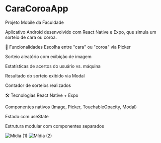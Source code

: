 # CaraCoroaApp
Projeto Mobile da Faculdade

Aplicativo Android desenvolvido com React Native e Expo, que simula um sorteio de cara ou coroa.

🎯 Funcionalidades
Escolha entre "cara" ou "coroa" via Picker

Sorteio aleatório com exibição de imagem

Estatísticas de acertos do usuário vs. máquina

Resultado do sorteio exibido via Modal

Contador de sorteios realizados

🛠️ Tecnologias
React Native + Expo

Componentes nativos (Image, Picker, TouchableOpacity, Modal)

Estado com useState

Estrutura modular com componentes separados

![Mídia (1)](https://github.com/user-attachments/assets/47b68d61-e2e4-4f5e-a1c1-deb1b3b68e90)
![Mídia (2)](https://github.com/user-attachments/assets/ba325e73-1f54-4091-84c2-36fcb9ac4924)
